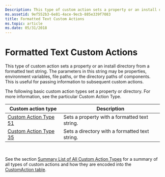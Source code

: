 ```yaml
---
Description: This type of custom action sets a property or an install directory from a formatted text string.
ms.assetid: 9ef552b3-6e81-4ace-9ecb-885e339f7083
title: Formatted Text Custom Actions
ms.topic: article
ms.date: 05/31/2018
---
```


# Formatted Text Custom Actions

This type of custom action sets a property or an install directory from a formatted text string. The parameters in this string may be properties, environment variables, file paths, or the directory paths of components. This is useful for passing information to subsequent custom actions.

The following basic custom action types set a property or directory. For more information, see the particular Custom Action Type.



| Custom action type                                 | Description                                    |
|----------------------------------------------------|------------------------------------------------|
| [Custom Action Type 51](custom-action-type-51.md) | Sets a property with a formatted text string.  |
| [Custom Action Type 35](custom-action-type-35.md) | Sets a directory with a formatted text string. |



 

See the section [Summary List of All Custom Action Types](summary-list-of-all-custom-action-types.md) for a summary of all types of custom actions and how they are encoded into the [CustomAction table](customaction-table.md).

 

 



